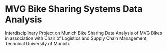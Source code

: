 # MVG Bike Sharing Systems Data Analysis
Interdisciplinary Project on Munich Bike Sharing Data Analysis of MVG Bikes in association with Chair of Logistics and Supply Chain Management, Technical University of Munich.
